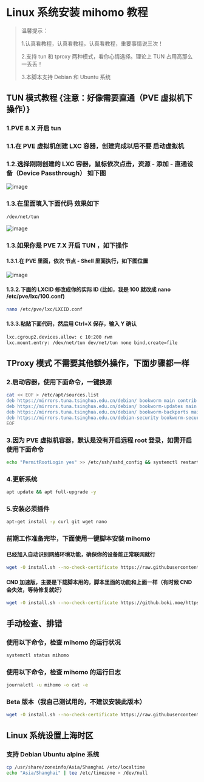 # Linux 系统安装 mihomo 教程

> 温馨提示：
>
> 1.认真看教程，认真看教程，认真看教程，重要事情说三次！
>
> 2.支持 tun 和 tproxy 两种模式，看你心情选择。理论上 TUN 占用高那么一丢丢！
>
> 3.本脚本支持 Debian 和 Ubuntu 系统

## TUN 模式教程 {注意：好像需要直通（PVE 虚拟机下操作）}

### 1.PVE 8.X 开启 tun

### 1.1.在 PVE 虚拟机创建 LXC 容器，创建完成以后不要 启动虚拟机

### 1.2.选择刚刚创建的 LXC 容器，鼠标依次点击，资源 - 添加 - 直通设备（Device Passthrough） 如下图

![image](https://github.com/user-attachments/assets/f185b446-cc76-4337-817b-0139f688445f)

### 1.3.在里面填入下面代码 效果如下

```bash
/dev/net/tun
```

![image](https://github.com/user-attachments/assets/7ad8bb51-d593-439a-9fdf-2649d3f44e82)

### 1.3.如果你是 PVE 7.X 开启 TUN ，如下操作

#### 1.3.1.在 PVE 里面，依次 节点 - Shell 里面执行，如下图位置

![image](https://github.com/user-attachments/assets/ba043dca-b12b-4b92-963c-4f809305ec11)

#### 1.3.2.下面的 LXCID 修改成你的实际 ID (比如，我是 100 就改成 nano /etc/pve/lxc/100.conf)

```bash
nano /etc/pve/lxc/LXCID.conf
```

#### 1.3.3.粘贴下面代码，然后用 Ctrl+X 保存，输入 Y 确认

```bash
lxc.cgroup2.devices.allow: c 10:200 rwm
lxc.mount.entry: /dev/net/tun dev/net/tun none bind,create=file
```

## TProxy 模式 不需要其他额外操作，下面步骤都一样

### 2.启动容器，使用下面命令，一键换源

```bash
cat << EOF > /etc/apt/sources.list
deb https://mirrors.tuna.tsinghua.edu.cn/debian/ bookworm main contrib non-free non-free-firmware
deb https://mirrors.tuna.tsinghua.edu.cn/debian/ bookworm-updates main contrib non-free non-free-firmware
deb https://mirrors.tuna.tsinghua.edu.cn/debian/ bookworm-backports main contrib non-free non-free-firmware
deb https://mirrors.tuna.tsinghua.edu.cn/debian-security bookworm-security main contrib non-free non-free-firmware
EOF
```

### 3.因为 PVE 虚拟机容器，默认是没有开启远程 root 登录，如需开启使用下面命令

```bash
echo "PermitRootLogin yes" >> /etc/ssh/sshd_config && systemctl restart sshd
```

### 4.更新系统

```bash
apt update && apt full-upgrade -y
```

### 5.安装必须插件

```bash
apt-get install -y curl git wget nano
```

### 前期工作准备完毕，下面使用一键脚本安装 mihomo

#### 已经加入自动识别网络环境功能，确保你的设备能正常联网就行

```bash
wget -O install.sh --no-check-certificate https://raw.githubusercontent.com/Abcd789JK/Tools/refs/heads/main/Script/mihomo/install.sh && chmod +x install.sh && ./install.sh
```

#### CND 加速版，主要是下载脚本用的，脚本里面的功能和上面一样（有时候 CND 会失效，等待修复就好）

```bash
wget -O install.sh --no-check-certificate https://github.boki.moe/https://raw.githubusercontent.com/Abcd789JK/Tools/refs/heads/main/Script/mihomo/install.sh && chmod +x install.sh && ./install.sh
```

## 手动检查、排错

### 使用以下命令，检查 mihomo 的运行状况

```bash
systemctl status mihomo
```

### 使用以下命令，检查 mihomo 的运行日志

```bash
journalctl -u mihomo -o cat -e
```

### Beta 版本（我自己测试用的，不建议安装此版本）

```bash
wget -O install.sh --no-check-certificate https://raw.githubusercontent.com/Abcd789JK/Tools/refs/heads/main/Script/Beta/mihomo/install.sh && chmod +x install.sh && ./install.sh
```

## Linux 系统设置上海时区

### 支持 Debian Ubuntu alpine 系统

```bash
cp /usr/share/zoneinfo/Asia/Shanghai /etc/localtime
echo "Asia/Shanghai" | tee /etc/timezone > /dev/null
```
